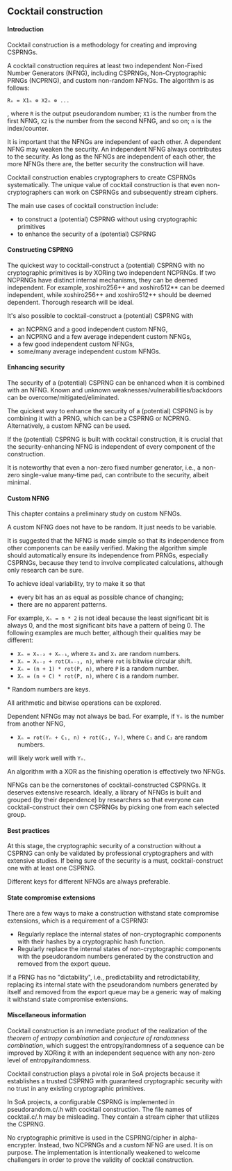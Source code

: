 ## Cocktail construction

#### Introduction

Cocktail construction is a methodology for creating and improving CSPRNGs.

A cocktail construction requires at least two independent Non-Fixed Number Generators (NFNG), including CSPRNGs, Non-Cryptographic PRNGs (NCPRNG), and custom non-random NFNGs. The algorithm is as follows:

```
Rₙ = X1ₙ ⊕ X2ₙ ⊕ ...
```
, where `R` is the output pseudorandom number; `X1` is the number from the first NFNG, `X2` is the number from the second NFNG, and so on; `n` is the index/counter.

It is important that the NFNGs are independent of each other. A dependent NFNG may weaken the security. An independent NFNG always contributes to the security. As long as the NFNGs are independent of each other, the more NFNGs there are, the better security the construction will have.

Cocktail construction enables cryptographers to create CSPRNGs systematically. The unique value of cocktail construction is that even non-cryptographers can work on CSPRNGs and subsequently stream ciphers.

The main use cases of cocktail construction include:

- to construct a (potential) CSPRNG without using cryptographic primitives
- to enhance the security of a (potential) CSPRNG

#### Constructing CSPRNG

The quickest way to cocktail-construct a (potential) CSPRNG with no cryptographic primitives is by XORing two independent NCPRNGs. If two NCPRNGs have distinct internal mechanisms, they can be deemed independent. For example, xoshiro256++ and xoshiro512\*\* can be deemed independent, while xoshiro256++ and xoshiro512++ should be deemed dependent. Thorough research will be ideal.

It's also possible to cocktail-construct a (potential) CSPRNG with

- an NCPRNG and a good independent custom NFNG,
- an NCPRNG and a few average independent custom NFNGs,
- a few good independent custom NFNGs,
- some/many average independent custom NFNGs.

#### Enhancing security

The security of a (potential) CSPRNG can be enhanced when it is combined with an NFNG. Known and unknown weaknesses/vulnerabilities/backdoors can be overcome/mitigated/eliminated.

The quickest way to enhance the security of a (potential) CSPRNG is by combining it with a PRNG, which can be a CSPRNG or NCPRNG. Alternatively, a custom NFNG can be used.

If the (potential) CSPRNG is built with cocktail construction, it is crucial that the security-enhancing NFNG is independent of every component of the construction.

It is noteworthy that even a non-zero fixed number generator, i.e., a non-zero single-value many-time pad, can contribute to the security, albeit minimal.

#### Custom NFNG

This chapter contains a preliminary study on custom NFNGs.

A custom NFNG does not have to be random. It just needs to be variable.

It is suggested that the NFNG is made simple so that its independence from other components can be easily verified. Making the algorithm simple should automatically ensure its independence from PRNGs, especially CSPRNGs, because they tend to involve complicated calculations, although only research can be sure.

To achieve ideal variability, try to make it so that 

- every bit has an as equal as possible chance of changing;
- there are no apparent patterns.

For example, `Xₙ = n * 2` is not ideal because the least significant bit is always 0, and the most significant bits have a pattern of being 0. The following examples are much better, although their qualities may be different:

- `Xₙ = Xₙ₋₂ + Xₙ₋₁`, where `X₀` and `X₁` are random numbers.
- `Xₙ = Xₙ₋₂ + rot(Xₙ₋₁, n)`, where `rot` is bitwise circular shift.
- `Xₙ = (n + 1) * rot(P, n)`, where `P` is a random number.
- `Xₙ = (n + C) * rot(P, n)`, where `C` is a random number.

\* Random numbers are keys.

All arithmetic and bitwise operations can be explored.

Dependent NFNGs may not always be bad. For example, if `Yₙ` is the number from another NFNG,

- `Xₙ = rot(Yₙ + C₁, n) + rot(C₂, Yₙ)`, where `C₁` and `C₂` are random numbers.

will likely work well with `Yₙ`.

An algorithm with a XOR as the finishing operation is effectively two NFNGs.

NFNGs can be the cornerstones of cocktail-constructed CSPRNGs. It deserves extensive research. Ideally, a library of NFNGs is built and grouped (by their dependence) by researchers so that everyone can cocktail-construct their own CSPRNGs by picking one from each selected group.

#### Best practices

At this stage, the cryptographic security of a construction without a CSPRNG can only be validated by professional cryptographers and with extensive studies. If being sure of the security is a must, cocktail-construct one with at least one CSPRNG.

Different keys for different NFNGs are always preferable.

#### State compromise extensions

There are a few ways to make a construction withstand state compromise extensions, which is a requirement of a CSPRNG:

- Regularly replace the internal states of non-cryptographic components with their hashes by a cryptographic hash function.
- Regularly replace the internal states of non-cryptographic components with the pseudorandom numbers generated by the construction and removed from the export queue.

If a PRNG has no "dictability", i.e., predictability and retrodictability, replacing its internal state with the pseudorandom numbers generated by itself and removed from the export queue may be a generic way of making it withstand state compromise extensions.

#### Miscellaneous information

Cocktail construction is an immediate product of the realization of the *theorem of entropy combination* and *conjecture of randomness combination*, which suggest the entropy/randomness of a sequence can be improved by XORing it with an independent sequence with any non-zero level of entropy/randomness.

Cocktail construction plays a pivotal role in SoA projects because it establishes a trusted CSPRNG with guaranteed cryptographic security with no trust in any existing cryptographic primitives.

In SoA projects, a configurable CSPRNG is implemented in pseudorandom.c/.h with cocktail construction. The file names of cocktail.c/.h may be misleading. They contain a stream cipher that utilizes the CSPRNG.

No cryptographic primitive is used in the CSPRNG/cipher in alpha-encrypter. Instead, two NCPRNGs and a custom NFNG are used. It is on purpose. The implementation is intentionally weakened to welcome challengers in order to prove the validity of cocktail construction.
